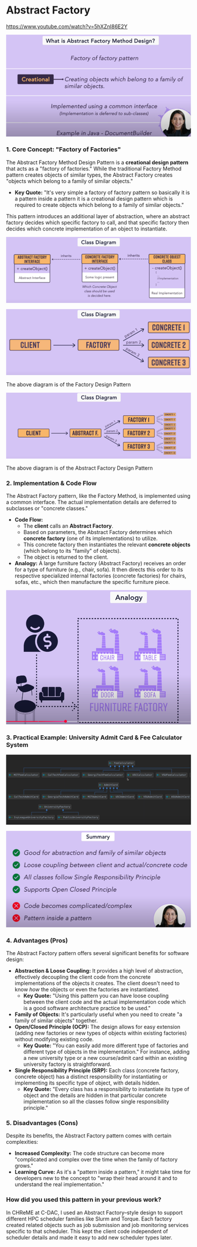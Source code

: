 # Abstract Factory

https://www.youtube.com/watch?v=5hXZnI86E2Y

![image.png](Abstract%20Factory/image.png)

### 1. Core Concept: "Factory of Factories"

The Abstract Factory Method Design Pattern is a **creational design pattern** that acts as a "factory of factories." While the traditional Factory Method pattern creates objects of similar types, the Abstract Factory creates "objects which belong to a family of similar objects."

- **Key Quote:** "It's very simple a factory of factory pattern so basically it is a pattern inside a pattern it is a creational design pattern which is required to create objects which belong to a family of similar objects."

This pattern introduces an additional layer of abstraction, where an abstract factory decides which specific factory to call, and that specific factory then decides which concrete implementation of an object to instantiate.

![image.png](Abstract%20Factory/image%201.png)

![image.png](Abstract%20Factory/image%202.png)

The above diagram is of the Factory Design Pattern

![image.png](Abstract%20Factory/image%203.png)

The above diagram is of the Abstract Factory Design Pattern

### 2. Implementation & Code Flow

The Abstract Factory pattern, like the Factory Method, is implemented using a common interface. The actual implementation details are deferred to subclasses or "concrete classes."

- **Code Flow:**
    - The **client** calls an **Abstract Factory**.
    - Based on parameters, the Abstract Factory determines which **concrete factory** (one of its implementations) to utilize.
    - This concrete factory then instantiates the relevant **concrete objects** (which belong to its "family" of objects).
    - The object is returned to the client.
- **Analogy:** A large furniture factory (Abstract Factory) receives an order for a type of furniture (e.g., chair, sofa). It then directs this order to its respective specialized internal factories (concrete factories) for chairs, sofas, etc., which then manufacture the specific furniture piece.

![image.png](Abstract%20Factory/image%204.png)

### **3. Practical Example: University Admit Card & Fee Calculator System**

![image.png](Abstract%20Factory/image%205.png)

![image.png](Abstract%20Factory/image%206.png)

### **4. Advantages (Pros)**

The Abstract Factory pattern offers several significant benefits for software design:

- **Abstraction & Loose Coupling:** It provides a high level of abstraction, effectively decoupling the client code from the concrete implementations of the objects it creates. The client doesn't need to know *how* the objects or even the factories are instantiated.
    - **Key Quote:** "Using this pattern you can have loose coupling between the client code and the actual implementation code which is a good software architecture practice to be used."
- **Family of Objects:** It's particularly useful when you need to create "a family of similar objects" together.
- **Open/Closed Principle (OCP):** The design allows for easy extension (adding new factories or new types of objects within existing factories) without modifying existing code.
    - **Key Quote:** "You can easily add more different type of factories and different type of objects in the implementation." For instance, adding a new university type or a new course/admit card within an existing university factory is straightforward.
- **Single Responsibility Principle (SRP):** Each class (concrete factory, concrete object) has a distinct responsibility for instantiating or implementing its specific type of object, with details hidden.
    - **Key Quote:** "Every class has a responsibility to instantiate its type of object and the details are hidden in that particular concrete implementation so all the classes follow single responsibility principle."

### **5. Disadvantages (Cons)**

Despite its benefits, the Abstract Factory pattern comes with certain complexities:

- **Increased Complexity:** The code structure can become more "complicated and complex over the time when the family of factory grows."
- **Learning Curve:** As it's a "pattern inside a pattern," it might take time for developers new to the concept to "wrap their head around it and to understand the real implementation."

### How did you used this pattern in your previous work?

In CHReME at C-DAC, I used an Abstract Factory–style design to support different HPC scheduler families like Slurm and Torque. Each factory created related objects such as job submission and job monitoring services specific to that scheduler. This kept the client code independent of scheduler details and made it easy to add new scheduler types later.